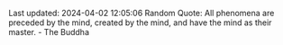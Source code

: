 Last updated: 2024-04-02 12:05:06
Random Quote: All phenomena are preceded by the mind, created by the mind, and have the mind as their master. - The Buddha